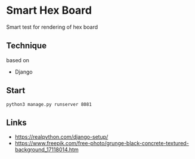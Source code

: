 # Smart Hex Board

Smart test for rendering of hex board 

## Technique

based on 
* Django

## Start

```
python3 manage.py runserver 8081
```

## Links

* https://realpython.com/django-setup/
* https://www.freepik.com/free-photo/grunge-black-concrete-textured-background_17118014.htm